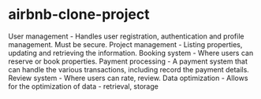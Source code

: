 # airbnb-clone-project
User management - Handles user registration, authentication and profile management. Must be secure.
Project management - Listing properties, updating and retrieving the information.
Booking system - Where users can reserve or book properties.
Payment processing - A payment system that can handle the various transactions, including record the payment details.
Review system - Where users can rate, review.
Data optimization - Allows for the optimization of data - retrieval, storage
